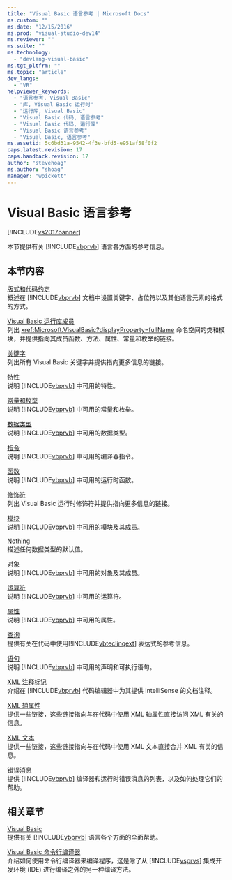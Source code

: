 ```yaml
---
title: "Visual Basic 语言参考 | Microsoft Docs"
ms.custom: ""
ms.date: "12/15/2016"
ms.prod: "visual-studio-dev14"
ms.reviewer: ""
ms.suite: ""
ms.technology: 
  - "devlang-visual-basic"
ms.tgt_pltfrm: ""
ms.topic: "article"
dev_langs: 
  - "VB"
helpviewer_keywords: 
  - "语言参考, Visual Basic"
  - "库, Visual Basic 运行时"
  - "运行库, Visual Basic"
  - "Visual Basic 代码, 语言参考"
  - "Visual Basic 代码, 运行库"
  - "Visual Basic 语言参考"
  - "Visual Basic, 语言参考"
ms.assetid: 5c6bd31a-9542-4f3e-bfd5-e951af58f0f2
caps.latest.revision: 17
caps.handback.revision: 17
author: "stevehoag"
ms.author: "shoag"
manager: "wpickett"
---
```

# Visual Basic 语言参考
[!INCLUDE[vs2017banner](../../csharp/includes/vs2017banner.md)]

本节提供有关 [!INCLUDE[vbprvb](../../csharp/programming-guide/concepts/linq/includes/vbprvb_md.md)] 语言各方面的参考信息。  
  
## 本节内容  
 [版式和代码约定](../../visual-basic/language-reference/typographic-and-code-conventions.md)  
 概述在 [!INCLUDE[vbprvb](../../csharp/programming-guide/concepts/linq/includes/vbprvb_md.md)] 文档中设置关键字、占位符以及其他语言元素的格式的方式。  
  
 [Visual Basic 运行库成员](../../visual-basic/language-reference/runtime-library-members.md)  
 列出 <xref:Microsoft.VisualBasic?displayProperty=fullName> 命名空间的类和模块，并提供指向其成员函数、方法、属性、常量和枚举的链接。  
  
 [关键字](../../visual-basic/reference/command-line-compiler/index.md)  
 列出所有 Visual Basic 关键字并提供指向更多信息的链接。  
  
 [特性](../../visual-basic/language-reference/attributes.md)  
 说明 [!INCLUDE[vbprvb](../../csharp/programming-guide/concepts/linq/includes/vbprvb_md.md)] 中可用的特性。  
  
 [常量和枚举](../../visual-basic/language-reference/constants-and-enumerations.md)  
 说明 [!INCLUDE[vbprvb](../../csharp/programming-guide/concepts/linq/includes/vbprvb_md.md)] 中可用的常量和枚举。  
  
 [数据类型](../../visual-basic/language-reference/data-types/data-type-summary.md)  
 说明 [!INCLUDE[vbprvb](../../csharp/programming-guide/concepts/linq/includes/vbprvb_md.md)] 中可用的数据类型。  
  
 [指令](../../visual-basic/language-reference/directives/directives.md)  
 说明 [!INCLUDE[vbprvb](../../csharp/programming-guide/concepts/linq/includes/vbprvb_md.md)] 中可用的编译器指令。  
  
 [函数](../../visual-basic/language-reference/functions/index.md)  
 说明 [!INCLUDE[vbprvb](../../csharp/programming-guide/concepts/linq/includes/vbprvb_md.md)] 中可用的运行时函数。  
  
 [修饰符](../../visual-basic/language-reference/modifiers/index.md)  
 列出 Visual Basic 运行时修饰符并提供指向更多信息的链接。  
  
 [模块](../../visual-basic/language-reference/modules.md)  
 说明 [!INCLUDE[vbprvb](../../csharp/programming-guide/concepts/linq/includes/vbprvb_md.md)] 中可用的模块及其成员。  
  
 [Nothing](../../visual-basic/language-reference/nothing.md)  
 描述任何数据类型的默认值。  
  
 [对象](../../visual-basic/language-reference/objects/index.md)  
 说明 [!INCLUDE[vbprvb](../../csharp/programming-guide/concepts/linq/includes/vbprvb_md.md)] 中可用的对象及其成员。  
  
 [运算符](../../visual-basic/language-reference/operators/index.md)  
 说明 [!INCLUDE[vbprvb](../../csharp/programming-guide/concepts/linq/includes/vbprvb_md.md)] 中可用的运算符。  
  
 [属性](../../visual-basic/language-reference/properties.md)  
 说明 [!INCLUDE[vbprvb](../../csharp/programming-guide/concepts/linq/includes/vbprvb_md.md)] 中可用的属性。  
  
 [查询](../../visual-basic/language-reference/queries/queries.md)  
 提供有关在代码中使用[!INCLUDE[vbteclinqext](../../csharp/programming-guide/concepts/linq/includes/vbteclinqext_md.md)] 表达式的参考信息。  
  
 [语句](../../visual-basic/language-reference/statements/index.md)  
 说明 [!INCLUDE[vbprvb](../../csharp/programming-guide/concepts/linq/includes/vbprvb_md.md)] 中可用的声明和可执行语句。  
  
 [XML 注释标记](../../visual-basic/language-reference/xmldoc/recommended-xml-tags-for-documentation-comments.md)  
 介绍在 [!INCLUDE[vbprvb](../../csharp/programming-guide/concepts/linq/includes/vbprvb_md.md)] 代码编辑器中为其提供 IntelliSense 的文档注释。  
  
 [XML 轴属性](../../visual-basic/language-reference/xml-axis/xml-axis-properties.md)  
 提供一些链接，这些链接指向与在代码中使用 XML 轴属性直接访问 XML 有关的信息。  
  
 [XML 文本](../../visual-basic/reference/command-line-compiler/index.md)  
 提供一些链接，这些链接指向与在代码中使用 XML 文本直接合并 XML 有关的信息。  
  
 [错误消息](../../visual-basic/reference/command-line-compiler/index.md)  
 提供 [!INCLUDE[vbprvb](../../csharp/programming-guide/concepts/linq/includes/vbprvb_md.md)] 编译器和运行时错误消息的列表，以及如何处理它们的帮助。  
  
## 相关章节  
 [Visual Basic](../../visual-basic/index.md)  
 提供有关 [!INCLUDE[vbprvb](../../csharp/programming-guide/concepts/linq/includes/vbprvb_md.md)] 语言各个方面的全面帮助。  
  
 [Visual Basic 命令行编译器](../../visual-basic/reference/command-line-compiler/index.md)  
 介绍如何使用命令行编译器来编译程序，这是除了从 [!INCLUDE[vsprvs](../../csharp/includes/vsprvs_md.md)] 集成开发环境 \(IDE\) 进行编译之外的另一种编译方法。